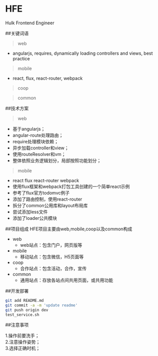 # HFE
Hulk Frontend Engineer

##关键词语
> web
- angularjs, requires, dynamically loading controllers and views, best practice  

> mobile
- react, flux, react-router, webpack  

> coop  

> common

##技术方案
> web
- 基于angularjs；
- angular-route处理路由；
- require处理模块依赖；
- 异步加载controller和view；
- 使用routeResolver和vm；
- 整体依照业务逻辑划分，局部按照功能划分；  

> mobile
- react flux react-router webpack
- 使用flux框架和webpack打包工具创建的一个简单react示例
- 参考了flux官方todomvc例子
- 添加了路由控制，使用react-router
- 拆分了common公用库和layout布局库
- 尝试添加less文件
- 添加了loader公共模块

##项目组成
HFE项目主要由web,mobile,coop以及common构成
- web
	- web站点：包含门户，网页版等
- mobile 
	- 移动站点：包含微信，H5页面等
- coop 
	- 合作站点：包含活动，合作，宣传
- common 
	- 通用站点：存放各站点间共用页面，或共用功能
	
		
##开发部署
```sh
git add README.md  
git commit -a -m 'update readme'  
git push origin dev  
test_service.sh 
``` 

##注意事项
> 
1.操作前要洗手；  
2.注意操作姿势；  
3.选择正确时机；  






